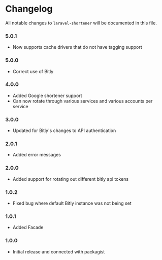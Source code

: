 # Changelog

All notable changes to `laravel-shortener` will be documented in this file.

### 5.0.1
- Now supports cache drivers that do not have tagging support

### 5.0.0
- Correct use of Bitly

### 4.0.0
- Added Google shortener support
- Can now rotate through various services and various accounts per service

### 3.0.0
- Updated for Bitly's changes to API authentication

### 2.0.1
- Added error messages

### 2.0.0
- Added support for rotating out different bitly api tokens

### 1.0.2
- Fixed bug where default Bitly instance was not being set

### 1.0.1
- Added Facade

### 1.0.0
- Initial release and connected with packagist

